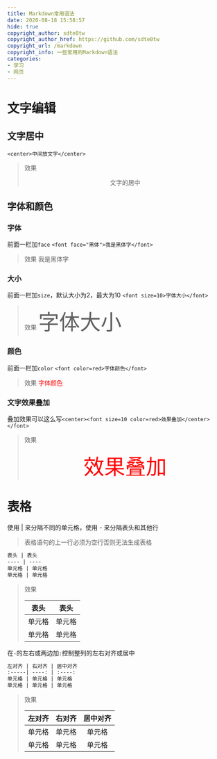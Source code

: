 ```yaml
---
title: Markdown常用语法
date: 2020-08-18 15:58:57
hide: true
copyright_author: sdte0tw
copyright_author_href: https://github.com/sdte0tw
copyright_url: /markdown
copyright_info: 一些常用的Markdown语法
categories: 
- 学习
- 网页
---
```


# 文字编辑

## 文字居中
`<center>中间放文字</center>`
>效果
><center>文字的居中</center>

## 字体和颜色

### 字体
前面一栏加`face`
`<font face="黑体">我是黑体字</font>`
>效果
><font face="黑体">我是黑体字</font>

### 大小
前面一栏加`size`，默认大小为2，最大为10
`<font size=10>字体大小</font>`
>效果
><font size=10>字体大小</font>

### 颜色
前面一栏加`color`
`<font color=red>字体颜色</font>`
>效果
><font color=red>字体颜色</font>

### 文字效果叠加
叠加效果可以这么写`<center><font size=10 color=red>效果叠加</center></font>`
>效果
><center><font size=10 color=red>效果叠加</center></font>

# 表格
使用 | 来分隔不同的单元格，使用 - 来分隔表头和其他行
>表格语句的上一行必须为空行否则无法生成表格
```markdown
表头 | 表头
---- | ----
单元格 | 单元格
单元格 | 单元格
```
>效果
>
>表头 | 表头
>---- | ----
>单元格 | 单元格
>单元格 | 单元格

在`-`的左右或两边加`:`控制整列的左右对齐或居中
```markdown
左对齐 | 右对齐 | 居中对齐
:-----| ----: | :----:
单元格 | 单元格 | 单元格
单元格 | 单元格 | 单元格
```
>效果
>
>左对齐 | 右对齐 | 居中对齐
>:-----| ----: | :----:
>单元格 | 单元格 | 单元格
>单元格 | 单元格 | 单元格

